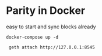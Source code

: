 # Parity in Docker

easy to start and sync blocks already

```
docker-compose up -d
```
```
 geth attach http://127.0.0.1:8545 
```
